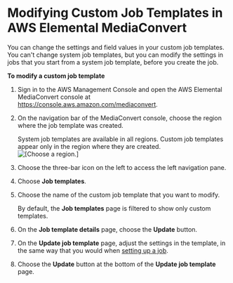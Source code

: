 # Modifying Custom Job Templates in AWS Elemental MediaConvert<a name="modifying-job-templates"></a>

You can change the settings and field values in your custom job templates\. You can't change system job templates, but you can modify the settings in jobs that you start from a system job template, before you create the job\.

**To modify a custom job template**

1. Sign in to the AWS Management Console and open the AWS Elemental MediaConvert console at [https://console\.aws\.amazon\.com/mediaconvert](https://console.aws.amazon.com/mediaconvert)\.

1. On the navigation bar of the MediaConvert console, choose the region where the job template was created\.

   System job templates are available in all regions\. Custom job templates appear only in the region where they are created\.  
![\[Choose a region.\]](http://docs.aws.amazon.com/mediaconvert/latest/ug/images/regions-list.png)

1. Choose the three\-bar icon on the left to access the left navigation pane\.

1. Choose **Job templates**\.

1. Choose the name of the custom job template that you want to modify\.

   By default, the **Job templates** page is filtered to show only custom templates\.

1. On the **Job template details** page, choose the **Update** button\.

1. On the **Update job template** page, adjust the settings in the template, in the same way that you would when [setting up a job](setting-up-a-job.md)\.

1. Choose the **Update** button at the bottom of the **Update job template** page\.